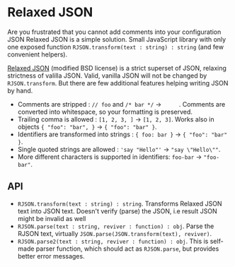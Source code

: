 # Relaxed JSON

Are you frustrated that you cannot add comments into your configuration JSON
Relaxed JSON is a simple solution.
Small JavaScript library with only one exposed function `RJSON.transform(text : string) : string`
(and few convenient helpers).

[Relaxed JSON](http://oleg.fi/relaxed-json) (modified BSD license) is a strict superset of JSON,
relaxing strictness of valilla JSON.
Valid, vanilla JSON will not be changed by `RJSON.transform`. But there are few additional
features helping writing JSON by hand.

* Comments are stripped : `// foo` and `/* bar */`  → `     `.
  Comments are converted into whitespace, so your formatting is preserved.
* Trailing comma is allowed : `[1, 2, 3, ]` → `[1, 2, 3]`. Works also in objects `{ "foo": "bar", }` → `{ "foo": "bar" }`.
* Identifiers are transformed into strings : `{ foo: bar }` → `{ "foo": "bar" }`.
* Single quoted strings are allowed : `'say "Hello"'` → `"say \"Hello\""`.
* More different characters is supported in identifiers: `foo-bar` → `"foo-bar"`.

## API

- `RJSON.transform(text : string) : string`.
  Transforms Relaxed JSON text into JSON text. Doesn't verify (parse) the JSON, i.e result JSON might be invalid as well
- `RJSON.parse(text : string, reviver : function) : obj`.
  Parse the RJSON text, virtually `JSON.parse(JSON.transform(text), reviver)`.
- `RJSON.parse2(text : string, reviver : function) : obj`.
  This is self-made parser function, which should act as `RJSON.parse`, but provides better error messages.
